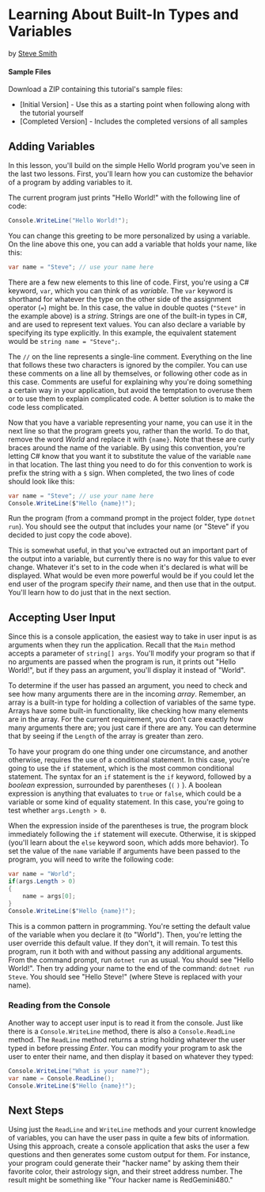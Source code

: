 # Learning About Built-In Types and Variables
by [Steve Smith](http://deviq.com/me/steve-smith)

#### Sample Files
Download a ZIP containing this tutorial's sample files:
- [Initial Version] - Use this as a starting point when following along with the tutorial yourself
- [Completed Version] - Includes the completed versions of all samples

## Adding Variables

In this lesson, you'll build on the simple Hello World program you've seen in the last two lessons. First, you'll learn how you can customize the behavior of a program by adding variables to it.

The current program just prints "Hello World!" with the following line of code:

```c#
Console.WriteLine("Hello World!");
```

You can change this greeting to be more personalized by using a variable. On the line above this one, you can add a variable that holds your name, like this:

```c#
var name = "Steve"; // use your name here
```

There are a few new elements to this line of code. First, you're using a C# keyword, ``var``, which you can think of as *variable*. The ``var`` keyword is shorthand for whatever the type on the other side of the assignment operator (``=``) might be. In this case, the value in double quotes (``"Steve"`` in the example above) is a *string*. Strings are one of the built-in types in C#, and are used to represent text values. You can also declare a variable by specifying its type explicitly. In this example, the equivalent statement would be ``string name = "Steve";``.

The ``//`` on the line represents a single-line comment. Everything on the line that follows these two characters is ignored by the compiler. You can use these comments on a line all by themselves, or following other code as in this case. Comments are useful for explaining why you're doing something a certain way in your application, but avoid the temptation to overuse them or to use them to explain complicated code. A better solution is to make the code less complicated.

Now that you have a variable representing your name, you can use it in the next line so that the program greets you, rather than the world. To do that, remove the word *World* and replace it with ``{name}``. Note that these are curly braces around the name of the variable. By using this convention, you're letting C# know that you want it to substitute the value of the variable ``name`` in that location. The last thing you need to do for this convention to work is prefix the string with a ``$`` sign. When completed, the two lines of code should look like this:

```c#
var name = "Steve"; // use your name here
Console.WriteLine($"Hello {name}!");
```

Run the program (from a command prompt in the project folder, type ``dotnet run``). You should see the output that includes your name (or "Steve" if you decided to just copy the code above).

This is somewhat useful, in that you've extracted out an important part of the output into a variable, but currently there is no way for this value to ever change. Whatever it's set to in the code when it's declared is what will be displayed. What would be even more powerful would be if you could let the end user of the program specify *their* name, and then use that in the output. You'll learn how to do just that in the next section.

## Accepting User Input

Since this is a console application, the easiest way to take in user input is as arguments when they run the application. Recall that the ``Main`` method accepts a parameter of ``string[] args``. You'll modify your program so that if no arguments are passed when the program is run, it prints out "Hello World!", but if they pass an argument, you'll display it instead of "World".

To determine if the user has passed an argument, you need to check and see how many arguments there are in the incoming *array*. Remember, an array is a built-in type for holding a collection of variables of the same type. Arrays have some built-in functionality, like checking how many elements are in the array. For the current requirement, you don't care exactly how many arguments there are; you just care if there are any. You can determine that by seeing if the ``Length`` of the array is greater than zero.

To have your program do one thing under one circumstance, and another otherwise, requires the use of a conditional statement. In this case, you're going to use the ``if`` statement, which is the most common conditional statement. The syntax for an ``if`` statement is the ``if`` keyword, followed by a *boolean* expression, surrounded by parentheses (``(`` ``)`` ). A boolean expression is anything that evaluates to ``true`` or ``false``, which could be a variable or some kind of equality statement. In this case, you're going to test whether ``args.Length > 0``.

When the expression inside of the parentheses is true, the program block immediately following the ``if`` statement will execute. Otherwise, it is skipped (you'll learn about the ``else`` keyword soon, which adds more behavior). To set the value of the ``name`` variable if arguments have been passed to the program, you will need to write the following code:

```c#
var name = "World";
if(args.Length > 0)
{
    name = args[0];
}
Console.WriteLine($"Hello {name}!");
```

This is a common pattern in programming. You're setting the default value of the variable when you declare it (to "World"). Then, you're letting the user override this default value. If they don't, it will remain. To test this program, run it both with and without passing any additional arguments. From the command prompt, run ``dotnet run`` as usual. You should see "Hello World!". Then try adding your name to the end of the command: ``dotnet run Steve``. You should see "Hello Steve!" (where Steve is replaced with your name).

### Reading from the Console

Another way to accept user input is to read it from the console. Just like there is a ``Console.WriteLine`` method, there is also a ``Console.ReadLine`` method. The ``ReadLine`` method returns a string holding whatever the user typed in before pressing *Enter*. You can modify your program to ask the user to enter their name, and then display it based on whatever they typed:

```c#
Console.WriteLine("What is your name?");
var name = Console.ReadLine();
Console.WriteLine($"Hello {name}!");
```

## Next Steps

Using just the ``ReadLine`` and ``WriteLine`` methods and your current knowledge of variables, you can have the user pass in quite a few bits of information. Using this approach, create a console application that asks the user a few questions and then generates some custom output for them. For instance, your program could generate their "hacker name" by asking them their favorite color, their astrology sign, and their street address number. The result might be something like "Your hacker name is RedGemini480."
